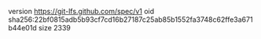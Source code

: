 version https://git-lfs.github.com/spec/v1
oid sha256:22bf0815adb5b93cf7cd16b27187c25ab85b1552fa3748c62ffe3a671b44e01d
size 2339

